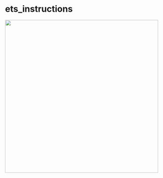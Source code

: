 # ets_instructions

<img src="https://terpconnect.umd.edu/~rrinderk/TD_instructions/Screenshot_20180120-154827.png" width="500">
